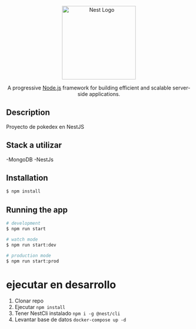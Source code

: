 <p align="center">
  <a href="http://nestjs.com/" target="blank"><img src="https://nestjs.com/img/logo-small.svg" width="200" alt="Nest Logo" /></a>
</p>

[circleci-image]: https://img.shields.io/circleci/build/github/nestjs/nest/master?token=abc123def456
[circleci-url]: https://circleci.com/gh/nestjs/nest

  <p align="center">A progressive <a href="http://nodejs.org" target="_blank">Node.js</a> framework for building efficient and scalable server-side applications.</p>
    <p align="center">


## Description

Proyecto de pokedex en NestJS

## Stack a utilizar
  -MongoDB
  -NestJs

## Installation

```bash
$ npm install
```

## Running the app

```bash
# development
$ npm run start

# watch mode
$ npm run start:dev

# production mode
$ npm run start:prod
```



# ejecutar en desarrollo
  1. Clonar repo
  2. Ejecutar
    ```
    npm install
    ```
  3. Tener NestCli instalado
    ```
    npm i -g @nest/cli
    ```
  4. Levantar base de datos
    ```
    docker-compose up -d
    ```

